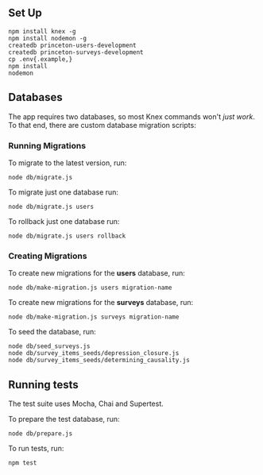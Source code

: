 ## Set Up

```
npm install knex -g
npm install nodemon -g
createdb princeton-users-development
createdb princeton-surveys-development
cp .env{.example,}
npm install
nodemon
```

## Databases

The app requires two databases, so most Knex commands won't _just work_.  To that end, there are custom database migration scripts:

### Running Migrations

To migrate to the latest version, run:

```
node db/migrate.js
```

To migrate just one database run:

```
node db/migrate.js users
```

To rollback just one database run:

```
node db/migrate.js users rollback
```

### Creating Migrations

To create new migrations for the **users** database, run:

```
node db/make-migration.js users migration-name
```

To create new migrations for the **surveys** database, run:

```
node db/make-migration.js surveys migration-name
```

To seed the database, run:

```
node db/seed_surveys.js
node db/survey_items_seeds/depression_closure.js
node db/survey_items_seeds/determining_causality.js
```

## Running tests

The test suite uses Mocha, Chai and Supertest.

To prepare the test database, run:

```
node db/prepare.js
```

To run tests, run:

```
npm test
```
